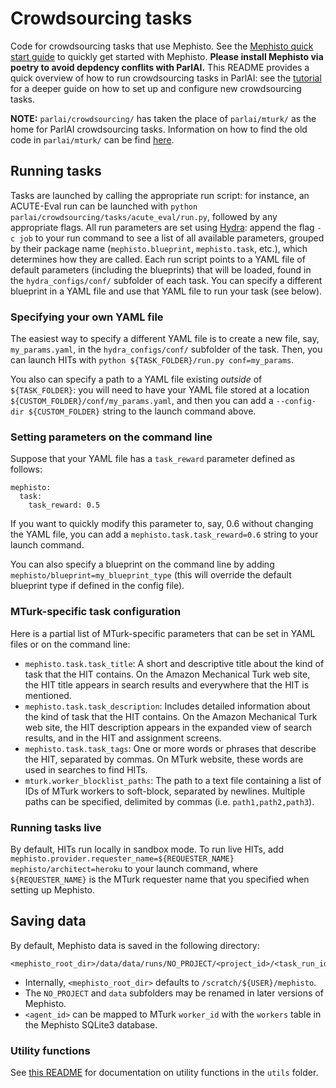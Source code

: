 # Crowdsourcing tasks

Code for crowdsourcing tasks that use Mephisto. See the [Mephisto quick start guide](https://mephisto.ai/docs/guides/quickstart/) to quickly get started with Mephisto. **Please install Mephisto via poetry to avoid depdency conflits with ParlAI.** This README provides a quick overview of how to run crowdsourcing tasks in ParlAI: see the [tutorial](https://github.com/facebookresearch/ParlAI/blob/main/docs/source/tutorial_crowdsourcing.md) for a deeper guide on how to set up and configure new crowdsourcing tasks.

**NOTE:** `parlai/crowdsourcing/` has taken the place of `parlai/mturk/` as the home for ParlAI crowdsourcing tasks. Information on how to find the old code in `parlai/mturk/` can be find [here](https://github.com/facebookresearch/ParlAI/tree/main/parlai/mturk/README.md).

## Running tasks

Tasks are launched by calling the appropriate run script: for instance, an ACUTE-Eval run can be launched with `python parlai/crowdsourcing/tasks/acute_eval/run.py`, followed by any appropriate flags. All run parameters are set using [Hydra](https://github.com/facebookresearch/hydra): append the flag `-c job` to your run command to see a list of all available parameters, grouped by their package name (`mephisto.blueprint`, `mephisto.task`, etc.), which determines how they are called. Each run script points to a YAML file of default parameters (including the blueprints) that will be loaded, found in the `hydra_configs/conf/` subfolder of each task. You can specify a different blueprint in a YAML file and use that YAML file to run your task (see below).

### Specifying your own YAML file

 The easiest way to specify a different YAML file is to create a new file, say, `my_params.yaml`, in the `hydra_configs/conf/` subfolder of the task. Then, you can launch HITs with `python ${TASK_FOLDER}/run.py conf=my_params`.

 You also can specify a path to a YAML file existing *outside* of `${TASK_FOLDER}`: you will need to have your YAML file stored at a location `${CUSTOM_FOLDER}/conf/my_params.yaml`, and then you can add a `--config-dir ${CUSTOM_FOLDER}` string to the launch command above.

### Setting parameters on the command line

Suppose that your YAML file has a `task_reward` parameter defined as follows:
```
mephisto:
  task:
    task_reward: 0.5
```
If you want to quickly modify this parameter to, say, 0.6 without changing the YAML file, you can add a `mephisto.task.task_reward=0.6` string to your launch command.

You can also specify a blueprint on the command line by adding `mephisto/blueprint=my_blueprint_type` (this will override the default blueprint type if defined in the config file).

### MTurk-specific task configuration

Here is a partial list of MTurk-specific parameters that can be set in YAML files or on the command line:
- `mephisto.task.task_title`: A short and descriptive title about the kind of task that the HIT contains. On the Amazon Mechanical Turk web site, the HIT title appears in search results and everywhere that the HIT is mentioned.
- `mephisto.task.task_description`: Includes detailed information about the kind of task that the HIT contains. On the Amazon Mechanical Turk web site, the HIT description appears in the expanded view of search results, and in the HIT and assignment screens.
- `mephisto.task.task_tags`: One or more words or phrases that describe the HIT, separated by commas. On MTurk website, these words are used in searches to find HITs.
- `mturk.worker_blocklist_paths`: The path to a text file containing a list of IDs of MTurk workers to soft-block, separated by newlines. Multiple paths can be specified, delimited by commas (i.e. `path1,path2,path3`).

### Running tasks live

By default, HITs run locally in sandbox mode. To run live HITs, add `mephisto.provider.requester_name=${REQUESTER_NAME} mephisto/architect=heroku` to your launch command, where `${REQUESTER_NAME}` is the MTurk requester name that you specified when setting up Mephisto.

## Saving data

By default, Mephisto data is saved in the following directory:
```
<mephisto_root_dir>/data/data/runs/NO_PROJECT/<project_id>/<task_run_id>/<assignment_id>/<agent_id>/data
```
- Internally, `<mephisto_root_dir>` defaults to `/scratch/${USER}/mephisto`.
- The `NO_PROJECT` and `data` subfolders may be renamed in later versions of Mephisto.
- `<agent_id>` can be mapped to MTurk `worker_id` with the `workers` table in the Mephisto SQLite3 database.

### Utility functions

See [this README](https://github.com/facebookresearch/ParlAI/blob/main/parlai/crowdsourcing/utils/README.md) for documentation on utility functions in the `utils` folder.
